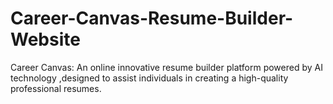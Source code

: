 # Career-Canvas-Resume-Builder-Website
Career Canvas: An online innovative resume builder platform powered by AI technology ,designed to assist individuals in creating a high-quality professional resumes. 
